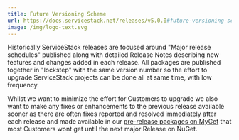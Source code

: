 ```yaml
---
title: Future Versioning Scheme
url: https://docs.servicestack.net/releases/v5.0.0#future-versioning-scheme
image: /img/logo-text.svg
---
```


Historically ServiceStack releases are focused around "Major release schedules" published along with detailed Release Notes describing new features and changes added in each release. All packages are published together in "lockstep" with the same version number so the effort to upgrade ServiceStack projects can be done all at same time, with low frequency.

Whilst we want to minimize the effort for Customers to upgrade we also want to make any fixes or enhancements to the previous release available sooner as there are often fixes reported and resolved immediately after each release and made available in our [pre-release packages on MyGet](https://docs.servicestack.net/myget) that most Customers wont get until the next major Release on NuGet. 
